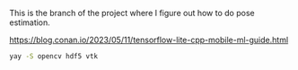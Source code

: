 This is the branch of the project where I figure out how to do pose estimation.

https://blog.conan.io/2023/05/11/tensorflow-lite-cpp-mobile-ml-guide.html

```bash
yay -S opencv hdf5 vtk
```

